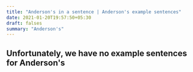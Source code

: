 ```yaml
---
title: "Anderson's in a sentence | Anderson's example sentences"
date: 2021-01-20T19:57:50+05:30
draft: falses
summary: "Anderson's"
---
```

## Unfortunately, we have no example sentences for Anderson's                 
